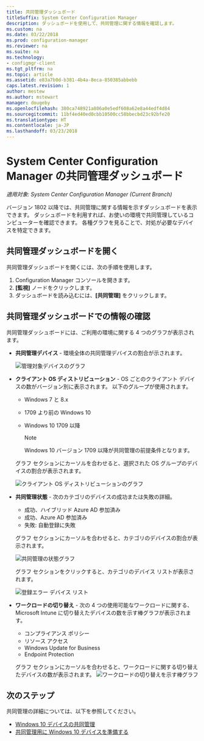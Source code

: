 ```yaml
---
title: 共同管理ダッシュボード
titleSuffix: System Center Configuration Manager
description: ダッシュボードを使用して、共同管理に関する情報を確認します。
ms.custom: na
ms.date: 03/22/2018
ms.prod: configuration-manager
ms.reviewer: na
ms.suite: na
ms.technology:
- configmgr-client
ms.tgt_pltfrm: na
ms.topic: article
ms.assetid: e83a7b0d-b381-4b4a-8eca-850385abbebb
caps.latest.revision: 1
author: mestew
ms.author: mstewart
manager: dougeby
ms.openlocfilehash: 380ca748921a806a0e5edf608a62e8a44edf4d84
ms.sourcegitcommit: 11bf4ed40ed0cbb10500cc58bbecbd23c92bfe20
ms.translationtype: HT
ms.contentlocale: ja-JP
ms.lasthandoff: 03/23/2018
---
```

# <a name="co-management-dashboard-in-system-center-configuration-manager"></a>System Center Configuration Manager の共同管理ダッシュボード
*適用対象: System Center Configuration Manager (Current Branch)*

バージョン 1802 以降では、共同管理に関する情報を示すダッシュボードを表示できます。 ダッシュボードを利用すれば、お使いの環境で共同管理しているコンピューターを確認できます。 各種グラフを見ることで、対処が必要なデバイスを特定できます。<!--1356648-->

## <a name="open-the-co-management-dashboard"></a>共同管理ダッシュボードを開く
共同管理ダッシュボードを開くには、次の手順を使用します。 

1. Configuration Manager コンソールを開きます。 
2. **[監視]** ノードをクリックします。 
3. ダッシュボードを読み込むには、**[共同管理]** をクリックします。

## <a name="reviewing-information-in-the-co-management-dashboard"></a>共同管理ダッシュボードでの情報の確認

共同管理ダッシュボードには、ご利用の環境に関する 4 つのグラフが表示されます。 

- **共同管理デバイス** - 環境全体の共同管理デバイスの割合が示されます。

    ![管理対象デバイスのグラフ](media\co-management-dashboard\Percent-Co-managed-graph.PNG)

- **クライアント OS ディストリビューション** - OS ごとのクライアント デバイスの数がバージョン別に表示されます。 以下のグループが使用されます。 </br>
    - Windows 7 と 8.x
    - 1709 より前の Windows 10
    - Windows 10 1709 以降

         > [!NOTE] 
         > Windows 10 バージョン 1709 以降が共同管理の前提条件となります。

     グラフ セクションにカーソルを合わせると、選択された OS グループのデバイスの割合が表示されます。

     ![クライアント OS ディストリビューションのグラフ](media\co-management-dashboard\Co-management-OS-distribution-graph.PNG)

- **共同管理状態** - 次のカテゴリのデバイスの成功または失敗の詳細。
    - 成功、ハイブリッド Azure AD 参加済み
    - 成功、Azure AD 参加済み
    - 失敗: 自動登録に失敗
    
     グラフ セクションにカーソルを合わせると、カテゴリのデバイスの割合が表示されます。 

     ![共同管理の状態グラフ](media\co-management-dashboard\Co-management-status-graph.PNG)

     グラフ セクションをクリックすると、カテゴリのデバイス リストが表示されます。
 
     ![登録エラー デバイス リスト](media\co-management-dashboard\Enrollment-Failure_Device-List.PNG)


- **ワークロードの切り替え** - 次の 4 つの使用可能なワークロードに関する、Microsoft Intune に切り替えたデバイスの数を示す棒グラフが表示されます。
    - コンプライアンス ポリシー
    - リソース アクセス
    - Windows Update for Business
    - Endpoint Protection

     グラフ セクションにカーソルを合わせると、ワークロードに関する切り替えたデバイスの数が表示されます。 
     ![ワークロードの切り替えを示す棒グラフ](media\co-management-dashboard\Workload-Transition.PNG)


## <a name="next-steps"></a>次のステップ

共同管理の詳細については、以下を参照してください。
 - [Windows 10 デバイスの共同管理](/sccm/core/clients/manage/co-management-overview.md)
 - [共同管理用に Windows 10 デバイスを準備する](/sccm/core/clients/manage/co-management-prepare.md)

    
